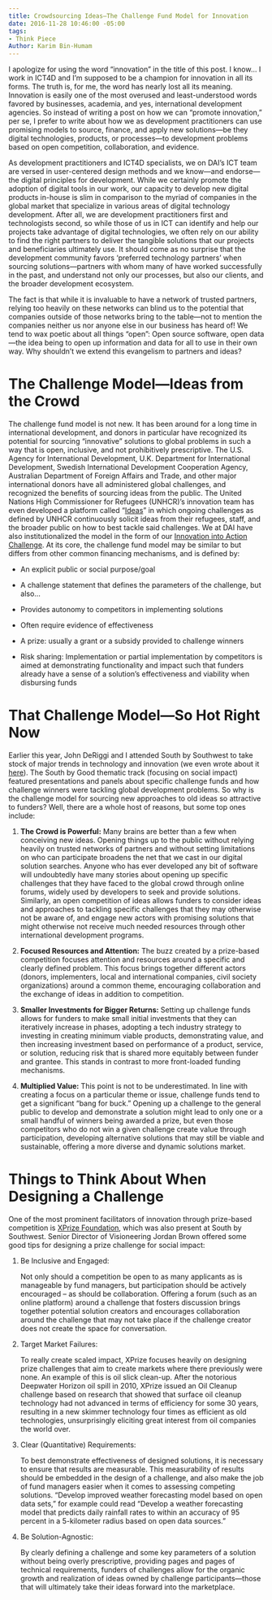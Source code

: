 ```yaml
---
title: Crowdsourcing Ideas—The Challenge Fund Model for Innovation
date: 2016-11-28 10:46:00 -05:00
tags:
- Think Piece
Author: Karim Bin-Humam
---
```


I apologize for using the word “innovation” in the title of this post. I know... I work in ICT4D and I’m supposed to be a champion for innovation in all its forms. The truth is, for me, the word has nearly lost all its meaning. Innovation is easily one of the most overused and least-understood words favored by businesses, academia, and yes, international development agencies. So instead of writing a post on how we can “promote innovation,” per se, I prefer to write about how we as development practitioners can use promising models to source, finance, and apply new solutions—be they digital technologies, products, or processes—to development problems based on open competition, collaboration, and evidence.

<!--more-->

As development practitioners and ICT4D specialists, we on DAI’s ICT team are versed in user-centered design methods and we know—and endorse—the digital principles for development. While we certainly promote the adoption of digital tools in our work, our capacity to develop new digital products in-house is slim in comparison to the myriad of companies in the global market that specialize in various areas of digital technology development. After all, we are development practitioners first and technologists second, so while those of us in ICT can identify and help our projects take advantage of digital technologies, we often rely on our ability to find the right partners to deliver the tangible solutions that our projects and beneficiaries ultimately use. It should come as no surprise that the development community favors ‘preferred technology partners’ when sourcing solutions—partners with whom many of have worked successfully in the past, and understand not only our processes, but also our clients, and the broader development ecosystem.

The fact is that while it is invaluable to have a network of trusted partners, relying too heavily on these networks can blind us to the potential that companies outside of those networks bring to the table—not to mention the companies neither us nor anyone else in our business has heard of! We tend to wax poetic about all things “open”: Open source software, open data—the idea being to open up information and data for all to use in their own way. Why shouldn’t we extend this evangelism to partners and ideas?

# The Challenge Model—Ideas from the Crowd

The challenge fund model is not new. It has been around for a long time in international development, and donors in particular have recognized its potential for sourcing “innovative” solutions to global problems in such a way that is open, inclusive, and not prohibitively prescriptive. The U.S. Agency for International Development, U.K. Department for International Development, Swedish International Development Cooperation Agency, Australian Department of Foreign Affairs and Trade, and other major international donors have all administered global challenges, and recognized the benefits of sourcing ideas from the public. The United Nations High Commissioner for Refugees (UNHCR)’s innovation team has even developed a platform called “[Ideas](http://innovation.unhcr.org/unhcr-ideas/)” in which ongoing challenges as defined by UNHCR continuously solicit ideas from their refugees, staff, and the broader public on how to best tackle said challenges. We at DAI have also institutionalized the model in the form of our [Innovation into Action Challenge](https://dai.forms.fm/innovation-into-action-challenge). At its core, the challenge fund model may be similar to but differs from other common financing mechanisms, and is defined by:

* An explicit public or social purpose/goal

* A challenge statement that defines the parameters of the challenge, but also…

* Provides autonomy to competitors in implementing solutions

* Often require evidence of effectiveness

* A prize: usually a grant or a subsidy provided to challenge winners

* Risk sharing: Implementation or partial implementation by competitors is aimed at demonstrating functionality and impact such that funders already have a sense of a solution’s effectiveness and viability when disbursing funds

# That Challenge Model—So Hot Right Now

Earlier this year, John DeRiggi and I attended South by Southwest to take stock of major trends in technology and innovation (we even wrote about it [here](https://dai-global-digital.com/sxsw-tech-trends-2016.html)). The South by Good thematic track (focusing on social impact) featured presentations and panels about specific challenge funds and how challenge winners were tackling global development problems. So why is the challenge model for sourcing new approaches to old ideas so attractive to funders? Well, there are a whole host of reasons, but some top ones include:

1. **The Crowd is Powerful:** Many brains are better than a few when conceiving new ideas. Opening things up to the public without relying heavily on trusted networks of partners and without setting limitations on who can participate broadens the net that we cast in our digital solution searches. Anyone who has ever developed any bit of software will undoubtedly have many stories about opening up specific challenges that they have faced to the global crowd through online forums, widely used by developers to seek and provide solutions. Similarly, an open competition of ideas allows funders to consider ideas and approaches to tackling specific challenges that they may otherwise not be aware of, and engage new actors with promising solutions that might otherwise not receive much needed resources through other international development programs.

2. **Focused Resources and Attention:** The buzz created by a prize-based competition focuses attention and resources around a specific and clearly defined problem. This focus brings together different actors (donors, implementers, local and international companies, civil society organizations) around a common theme, encouraging collaboration and the exchange of ideas in addition to competition.

3. **Smaller Investments for Bigger Returns:** Setting up challenge funds allows for funders to make small initial investments that they can iteratively increase in phases, adopting a tech industry strategy to investing in creating minimum viable products, demonstrating value, and then increasing investment based on performance of a product, service, or solution, reducing risk that is shared more equitably between funder and grantee. This stands in contrast to more front-loaded funding mechanisms.

4. **Multiplied Value:** This point is not to be underestimated. In line with creating a focus on a particular theme or issue, challenge funds tend to get a significant “bang for buck.” Opening up a challenge to the general public to develop and demonstrate a solution might lead to only one or a small handful of winners being awarded a prize, but even those competitors who do not win a given challenge create value through participation, developing alternative solutions that may still be viable and sustainable, offering a more diverse and dynamic solutions market.

# Things to Think About When Designing a Challenge

One of the most prominent facilitators of innovation through prize-based competition is [XPrize Foundation](http://www.xprize.org/), which was also present at South by Southwest. Senior Director of Visioneering Jordan Brown offered some good tips for designing a prize challenge for social impact:

1. Be Inclusive and Engaged: 

   Not only should a competition be open to as many applicants as is manageable by fund managers, but participation should be actively encouraged – as should be collaboration. Offering a forum (such as an online platform) around a challenge that fosters discussion brings together potential solution creators and encourages collaboration around the challenge that may not take place if the challenge creator does not create the space for conversation.

2. Target Market Failures: 

   To really create scaled impact, XPrize focuses heavily on designing prize challenges that aim to create markets where there previously were none. An example of this is oil slick clean-up. After the notorious Deepwater Horizon oil spill in 2010, XPrize issued an Oil Cleanup challenge based on research that showed that surface oil cleanup technology had not advanced in terms of efficiency for some 30 years, resulting in a new skimmer technology four times as efficient as old technologies, unsurprisingly eliciting great interest from oil companies the world over.

3. Clear (Quantitative) Requirements: 

   To best demonstrate effectiveness of designed solutions, it is necessary to ensure that results are measurable. This measurability of results should be embedded in the design of a challenge, and also make the job of fund managers easier when it comes to assessing competing solutions. “Develop improved weather forecasting model based on open data sets,” for example could read “Develop a weather forecasting model that predicts daily rainfall rates to within an accuracy of 95 percent in a 5-kilometer radius based on open data sources.”

4. Be Solution-Agnostic: 

   By clearly defining a challenge and some key parameters of a solution without being overly prescriptive, providing pages and pages of technical requirements, funders of challenges allow for the organic growth and realization of ideas owned by challenge participants—those that will ultimately take their ideas forward into the marketplace.